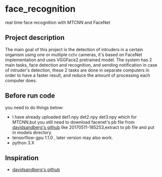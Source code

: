 # face_recognition
real time face recognition with MTCNN and FaceNet

## Project description
The main goal of this project is the detection of intruders in a certain organism using one or multiple cctv cameras, it's based on FaceNet implementation and uses VGGFace2 pretrained model.
The system has 2 main tasks, face detection and recognition, and sending notification in case of intruder's detection, these 2 tasks are done in separate computers in order to have a faster result, and reduce the amount of processing each computer does.
## Before run code

you need to do things below:

*  I have already uploaded det1.npy det2.npy det3.npy which for MTCNN,but you still need to download facenet's pb file from [davidsandberg's
github](https://github.com/davidsandberg/facenet) like 20170511-185253,extract to pb file and put in models directory.
* tensorflow-gpu 1.1.0 , later version may also work.
* python 3.X


## Inspiration
* [davidsandberg's github](https://github.com/davidsandberg/facenet)

